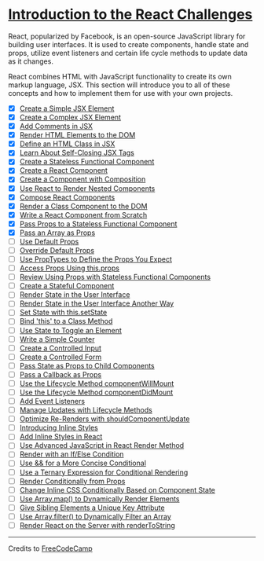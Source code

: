 # [Introduction to the React Challenges](https://learn.freecodecamp.org/front-end-libraries/react)

React, popularized by Facebook, is an open-source JavaScript library for building user interfaces. It is used to create components, handle state and props, utilize event listeners and certain life cycle methods to update data as it changes.

React combines HTML with JavaScript functionality to create its own markup language, JSX. This section will introduce you to all of these concepts and how to implement them for use with your own projects.

- [x] [Create a Simple JSX Element](01-create-a-simple-jsx-element.md)
- [x] [Create a Complex JSX Element](02-create-a-complex-jsx-element.md)
- [x] [Add Comments in JSX](03-add-comments-in-jsx.md)
- [x] [Render HTML Elements to the DOM](04-render-html-elements-to-the-dom.md)
- [x] [Define an HTML Class in JSX](05-define-an-html-class-in-jsx.md)
- [x] [Learn About Self-Closing JSX Tags](06-learn-about-self-closing-jsx-tags.md)
- [x] [Create a Stateless Functional Component](07-create-a-stateless-functional-component.md)
- [x] [Create a React Component](08-create-a-react-component.md)
- [x] [Create a Component with Composition](09-create-a-component-with-composition.md)
- [x] [Use React to Render Nested Components](10-use-react-to-render-nested-components.md)
- [x] [Compose React Components](11-compose-react-components.md)
- [x] [Render a Class Component to the DOM](12-render-a-class-component-to-the-dom.md)
- [x] [Write a React Component from Scratch](13-write-a-react-component-from-scratch.md)
- [x] [Pass Props to a Stateless Functional Component](14-pass-props-to-a-stateless-functional-component.md)
- [x] [Pass an Array as Props](15-pass-an-array-as-props.md)
- [ ] [Use Default Props](16-use-default-props.md)
- [ ] [Override Default Props](17-override-default-props.md)
- [ ] [Use PropTypes to Define the Props You Expect](18-use-proptypes-to-define-the-props-you-expect.md)
- [ ] [Access Props Using this.props](19-access-props-using-this-props.md)
- [ ] [Review Using Props with Stateless Functional Components](20-review-using-props-with-stateless-functional-components.md)
- [ ] [Create a Stateful Component]()
- [ ] [Render State in the User Interface]()
- [ ] [Render State in the User Interface Another Way]()
- [ ] [Set State with this.setState]()
- [ ] [Bind 'this' to a Class Method]()
- [ ] [Use State to Toggle an Element]()
- [ ] [Write a Simple Counter]()
- [ ] [Create a Controlled Input]()
- [ ] [Create a Controlled Form]()
- [ ] [Pass State as Props to Child Components]()
- [ ] [Pass a Callback as Props]()
- [ ] [Use the Lifecycle Method componentWillMount]()
- [ ] [Use the Lifecycle Method componentDidMount]()
- [ ] [Add Event Listeners]()
- [ ] [Manage Updates with Lifecycle Methods]()
- [ ] [Optimize Re-Renders with shouldComponentUpdate]()
- [ ] [Introducing Inline Styles]()
- [ ] [Add Inline Styles in React]()
- [ ] [Use Advanced JavaScript in React Render Method]()
- [ ] [Render with an If/Else Condition]()
- [ ] [Use && for a More Concise Conditional]()
- [ ] [Use a Ternary Expression for Conditional Rendering]()
- [ ] [Render Conditionally from Props]()
- [ ] [Change Inline CSS Conditionally Based on Component State]()
- [ ] [Use Array.map() to Dynamically Render Elements]()
- [ ] [Give Sibling Elements a Unique Key Attribute]()
- [ ] [Use Array.filter() to Dynamically Filter an Array]()
- [ ] [Render React on the Server with renderToString]()

---

Credits to [FreeCodeCamp](https://www.freecodecamp.org/)